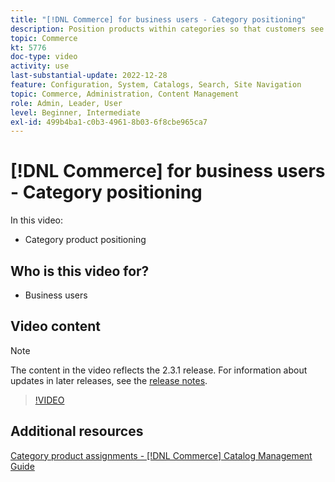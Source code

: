 ```yaml
---
title: "[!DNL Commerce] for business users - Category positioning"
description: Position products within categories so that customers see the products at the top that you want them to see.
topic: Commerce
kt: 5776
doc-type: video
activity: use
last-substantial-update: 2022-12-28
feature: Configuration, System, Catalogs, Search, Site Navigation
topic: Commerce, Administration, Content Management
role: Admin, Leader, User
level: Beginner, Intermediate
exl-id: 499b4ba1-c0b3-4961-8b03-6f8cbe965ca7
---
```

# [!DNL Commerce] for business users - Category positioning

In this video:

- Category product positioning

## Who is this video for?

- Business users

## Video content

>[!NOTE]
>
>The content in the video reflects the 2.3.1 release. For information about updates in later releases, see the [release notes](https://experienceleague.adobe.com/docs/commerce-operations/release/notes/overview.html).

>[!VIDEO](https://video.tv.adobe.com/v/36187?quality=12&learn=on)

## Additional resources

[Category product assignments - [!DNL Commerce] Catalog Management Guide](https://experienceleague.adobe.com/docs/commerce-admin/catalog/categories/products-in-category/categories-product-assignments.html)
